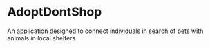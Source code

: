 # AdoptDontShop
An application designed to connect individuals in search of pets with animals in local shelters
